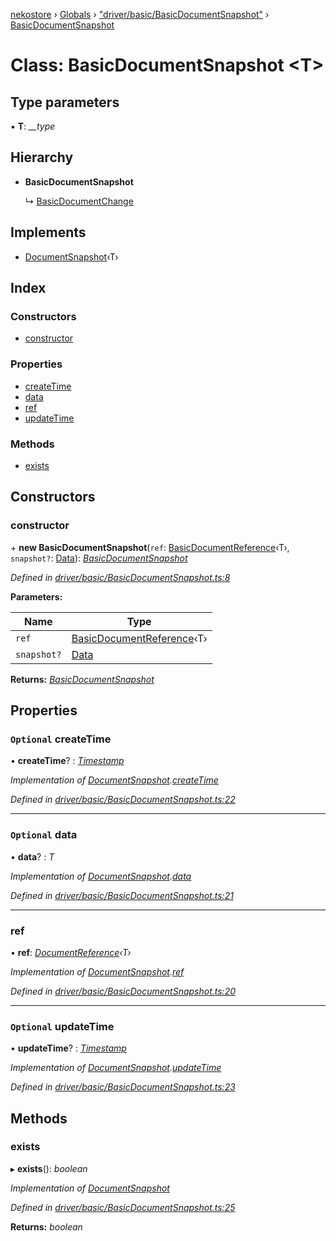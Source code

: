 [nekostore](../README.md) › [Globals](../globals.md) › ["driver/basic/BasicDocumentSnapshot"](../modules/_driver_basic_basicdocumentsnapshot_.md) › [BasicDocumentSnapshot](_driver_basic_basicdocumentsnapshot_.basicdocumentsnapshot.md)

# Class: BasicDocumentSnapshot <**T**>

## Type parameters

▪ **T**: *__type*

## Hierarchy

* **BasicDocumentSnapshot**

  ↳ [BasicDocumentChange](_driver_basic_basicdocumentchange_.basicdocumentchange.md)

## Implements

* [DocumentSnapshot](../interfaces/_documentsnapshot_.documentsnapshot.md)‹T›

## Index

### Constructors

* [constructor](_driver_basic_basicdocumentsnapshot_.basicdocumentsnapshot.md#constructor)

### Properties

* [createTime](_driver_basic_basicdocumentsnapshot_.basicdocumentsnapshot.md#optional-createtime)
* [data](_driver_basic_basicdocumentsnapshot_.basicdocumentsnapshot.md#optional-data)
* [ref](_driver_basic_basicdocumentsnapshot_.basicdocumentsnapshot.md#ref)
* [updateTime](_driver_basic_basicdocumentsnapshot_.basicdocumentsnapshot.md#optional-updatetime)

### Methods

* [exists](_driver_basic_basicdocumentsnapshot_.basicdocumentsnapshot.md#exists)

## Constructors

###  constructor

\+ **new BasicDocumentSnapshot**(`ref`: [BasicDocumentReference](_driver_basic_basicdocumentreference_.basicdocumentreference.md)‹T›, `snapshot?`: [Data](../interfaces/_fakedriver_spec_.data.md)): *[BasicDocumentSnapshot](_driver_basic_basicdocumentsnapshot_.basicdocumentsnapshot.md)*

*Defined in [driver/basic/BasicDocumentSnapshot.ts:8](https://github.com/esnya/nekostore/blob/de830f5/src/driver/basic/BasicDocumentSnapshot.ts#L8)*

**Parameters:**

Name | Type |
------ | ------ |
`ref` | [BasicDocumentReference](_driver_basic_basicdocumentreference_.basicdocumentreference.md)‹T› |
`snapshot?` | [Data](../interfaces/_fakedriver_spec_.data.md) |

**Returns:** *[BasicDocumentSnapshot](_driver_basic_basicdocumentsnapshot_.basicdocumentsnapshot.md)*

## Properties

### `Optional` createTime

• **createTime**? : *[Timestamp](_timestamp_.timestamp.md)*

*Implementation of [DocumentSnapshot](../interfaces/_documentsnapshot_.documentsnapshot.md).[createTime](../interfaces/_documentsnapshot_.documentsnapshot.md#optional-createtime)*

*Defined in [driver/basic/BasicDocumentSnapshot.ts:22](https://github.com/esnya/nekostore/blob/de830f5/src/driver/basic/BasicDocumentSnapshot.ts#L22)*

___

### `Optional` data

• **data**? : *T*

*Implementation of [DocumentSnapshot](../interfaces/_documentsnapshot_.documentsnapshot.md).[data](../interfaces/_documentsnapshot_.documentsnapshot.md#optional-data)*

*Defined in [driver/basic/BasicDocumentSnapshot.ts:21](https://github.com/esnya/nekostore/blob/de830f5/src/driver/basic/BasicDocumentSnapshot.ts#L21)*

___

###  ref

• **ref**: *[DocumentReference](../interfaces/_documentreference_.documentreference.md)‹T›*

*Implementation of [DocumentSnapshot](../interfaces/_documentsnapshot_.documentsnapshot.md).[ref](../interfaces/_documentsnapshot_.documentsnapshot.md#ref)*

*Defined in [driver/basic/BasicDocumentSnapshot.ts:20](https://github.com/esnya/nekostore/blob/de830f5/src/driver/basic/BasicDocumentSnapshot.ts#L20)*

___

### `Optional` updateTime

• **updateTime**? : *[Timestamp](_timestamp_.timestamp.md)*

*Implementation of [DocumentSnapshot](../interfaces/_documentsnapshot_.documentsnapshot.md).[updateTime](../interfaces/_documentsnapshot_.documentsnapshot.md#optional-updatetime)*

*Defined in [driver/basic/BasicDocumentSnapshot.ts:23](https://github.com/esnya/nekostore/blob/de830f5/src/driver/basic/BasicDocumentSnapshot.ts#L23)*

## Methods

###  exists

▸ **exists**(): *boolean*

*Implementation of [DocumentSnapshot](../interfaces/_documentsnapshot_.documentsnapshot.md)*

*Defined in [driver/basic/BasicDocumentSnapshot.ts:25](https://github.com/esnya/nekostore/blob/de830f5/src/driver/basic/BasicDocumentSnapshot.ts#L25)*

**Returns:** *boolean*
